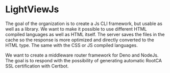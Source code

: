 # LightViewJs

The goal of the organization is to create a Js CLI framework, but usable as well as a library. We want to make it possible to use different HTML compiled languages as well as HTML itself. The server saves the files in the cache so the response is more optimized and directly converted to the HTML type. The same with the CSS or JS compiled languages.

We want to create a middleware router framework for Deno and NodeJs. The goal is to respond with the possibility of generating automatic RootCA SSL certification with Certbot.
